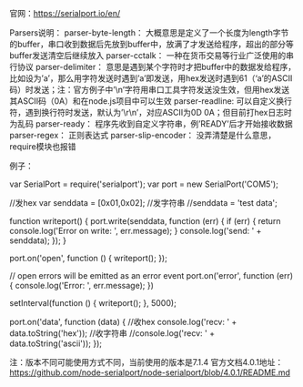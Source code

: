 官网：https://serialport.io/en/

Parsers说明：
parser-byte-length：
大概意思是定义了一个长度为length字节的buffer，串口收到数据后先放到buffer中，放满了才发送给程序，超出的部分等buffer发送清空后继续放入
parser-cctalk：
一种在货币交易等行业广泛使用的串行协议
parser-delimiter：
意思是遇到某个字符时才把buffer中的数据发给程序，比如设为’a’，那么用字符发送时遇到’a’即发送，用hex发送时遇到61（‘a’的ASCII码）时发送；注：官方例子中’\n’字符用串口工具字符发送没生效，但用hex发送其ASCII码（0A）和在node.js项目中可以生效
parser-readline:
可以自定义换行符，遇到换行符时发送，默认为’\r\n’，对应ASCII为0D 0A；但目前打hex日志时为乱码
parser-ready：
程序先收到自定义字符串，例’READY’后才开始接收数据
parser-regex：
正则表达式
parser-slip-encoder：
没弄清楚是什么意思，require模块也报错

例子：

var SerialPort = require('serialport');
var port = new SerialPort('COM5');

//发hex
var senddata = [0x01,0x02];
//发字符串
//senddata = 'test data';

function writeport()
{
    port.write(senddata, function (err) {
        if (err) {
            return console.log('Error on write: ', err.message);
        }
        console.log('send: ' + senddata);
    });
}

port.on('open', function () {
    writeport();
});

// open errors will be emitted as an error event
port.on('error', function (err) {
    console.log('Error: ', err.message);
})

setInterval(function () {
    writeport();
}, 5000);


port.on('data', function (data) {
    //收hex
    console.log('recv: ' + data.toString('hex'));
    //收字符串
    //console.log('recv: ' + data.toString('ascii'));
  });


注：版本不同可能使用方式不同，当前使用的版本是7.1.4
官方文档4.0.1地址：https://github.com/node-serialport/node-serialport/blob/4.0.1/README.md

